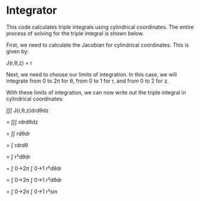 
# Integrator

This code calculates triple integrals using cylindrical coordinates. The entire process of solving for the triple integral is shown below.

First, we need to calculate the Jacobian for cylindrical coordinates. This is given by:

J(r,θ,z) = r

Next, we need to choose our limits of integration. In this case, we will integrate from 0 to 2π for θ, from 0 to 1 for r, and from 0 to 2 for z.

With these limits of integration, we can now write out the triple integral in cylindrical coordinates:

∫∫∫ J(r,θ,z)drdθdz

= ∫∫∫ rdrdθdz

= ∫∫ rdθdr

= ∫ rdrdθ

= ∫ r²dθdr

= ∫ 0→2π ∫ 0→1 r²dθdr

= ∫ 0→2π ∫ 0→1 r²dθdr

= ∫ 0→2π ∫ 0→1 r²sin